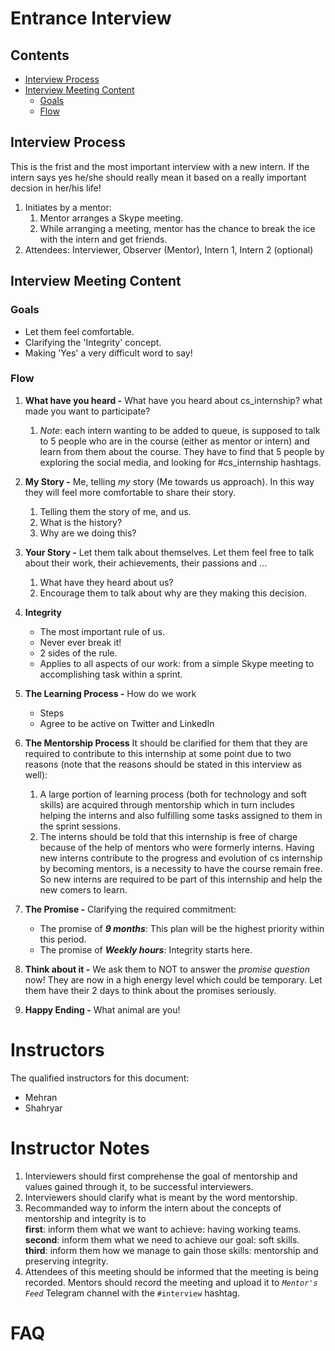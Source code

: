# Entrance Interview <!-- omit in toc -->

## Contents <!-- omit in toc -->
- [Interview Process](#interview-process)
- [Interview Meeting Content](#interview-meeting-content)
  - [Goals](#goals)
  - [Flow](#flow)

## Interview Process
This is the frist and the most important interview with a new intern. If the intern says yes he/she should really mean it based on a really important decsion in her/his life!

1. Initiates by a mentor: 
   1. Mentor arranges a Skype meeting.
   2. While arranging a meeting, mentor has the chance to break the ice with the intern and get friends.
2. Attendees: Interviewer, Observer (Mentor), Intern 1, Intern 2 (optional)

## Interview Meeting Content
### Goals
- Let them feel comfortable.
- Clarifying the 'Integrity' concept.
- Making 'Yes' a very difficult word to say!

### Flow

1. **What have you heard -** What have you heard about cs_internship? what made you want to participate?
   1. *Note*: each intern wanting to be added to queue, is supposed to talk to 5 people who are in the course (either as mentor or intern) and learn from them about the course. They have to find that 5 people by exploring the social media, and looking for #cs_internship hashtags.
2. **My Story -** Me, telling *my* story (Me towards us approach). In this way they will feel more comfortable to share their story.
   1. Telling them the story of me, and us. 
   2. What is the history? 
   3. Why are we doing this?
3. **Your Story -** Let them talk about themselves. Let them feel free to talk about their work, their achievements, their passions and ...
   1. What have they heard about us?
   2. Encourage them to talk about why are they making this decision.
4. **Integrity**
   - The most important rule of us.
   - Never ever break it!
   - 2 sides of the rule.
   - Applies to all aspects of our work: from a simple Skype meeting to accomplishing task within a sprint.

5. **The Learning Process -** How do we work
   - Steps
   - Agree to be active on Twitter and LinkedIn

6. **The Mentorship Process** It should be clarified for them that they are required to contribute to this internship at some point due to two reasons (note that the reasons should be stated in this interview as well): 
   1. A large portion of learning process (both for technology and soft skills) are acquired through mentorship which in turn includes helping the interns and also fulfilling some tasks assigned to them in the sprint sessions.
   2. The interns should be told that this internship is free of charge because of the help of mentors who were formerly interns. Having new interns contribute to the progress and evolution of cs internship by becoming mentors, is a necessity to have the course remain free. So new interns are required to be part of this internship and  help the new comers to learn.
   
   
7. **The Promise -** Clarifying the required commitment:
   - The promise of ***9 months***: This plan will be the highest priority within this period.
   - The promise of ***Weekly hours***: Integrity starts here.

8. **Think about it -** We ask them to NOT to answer the *promise question* now! They are now in a high energy level which could be temporary. Let them have their 2 days to think about the promises seriously.
9. **Happy Ending -** What animal are you!

# Instructors
The qualified instructors for this document:
 - Mehran
 - Shahryar

# Instructor Notes
1. Interviewers should first comprehense the goal of mentorship and values gained through it, to be successful interviewers. 
2. Interviewers should clarify what is meant by the word mentorship. 
3. Recommanded way to inform the intern about the concepts of mentorship and integrity is to  
**first**: inform them what we want to achieve: having working teams.  
**second**: inform them what we need to achieve our goal: soft skills.  
**third**: inform them how we manage to gain those skills: mentorship and preserving integrity.  
4. Attendees of this meeting should be informed that the meeting is being recorded. Mentors should record the meeting and upload it to _`Mentor's Feed`_ Telegram channel with the `#interview` hashtag.

# FAQ
